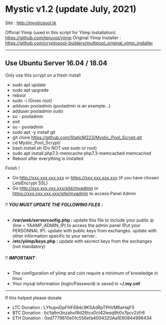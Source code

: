 # Mystic v1.2 (update July, 2021)

Site : http://mysticpool.tk

Official Yiimp (used in this script for Yiimp Installation): https://github.com/tpruvot/yiimp
Original Yiimp Installer : https://github.com/cryptopool-builders/multipool_original_yiimp_installer


***********************************

## Use Ubuntu Server 16.04 / 18.04

Only use this scrypt on a fresh install

- sudo apt update
- sudo apt upgrade
- reboot 
- sudo -i (Gives root)
- adduser pooladmin (pooladmin is an example...)
- adduser pooladmin sudo
- su - pooladmin
- exit
- su - pooladmin
- sudo apt -y install git
- git clone https://github.com/StaticM223/Mystic_Pool_Scrypt.git
- cd Mystic_Pool_Scrypt/
- bash install.sh (Do NOT use sudo or root)
- sudo apt install php7.3-memcache php7.3-memcached memcached
- Reboot after everything is installed

Finish !
- Go http://xxx.xxx.xxx.xxx or https://xxx.xxx.xxx.xxx (if you have chosen LetsEncrypt SSL)
- Go http://xxx.xxx.xxx.xxx/site/myadmin or https://xxx.xxx.xxx.xxx/site/myadmin to access Panel Admin

###### :bangbang: **YOU MUST UPDATE THE FOLLOWING FILES :**
- **/var/web/serverconfig.php :** update this file to include your public ip (line = YAAMP_ADMIN_IP) to access the admin panel (Put your PERSONNAL IP). update with public keys from exchanges. update with other information specific to your server..
- **/etc/yiimp/keys.php :** update with secrect keys from the exchanges (not mandatory)


###### :bangbang: **IMPORTANT** : 

- The configuration of yiimp and coin require a minimum of knowledge in linux
- Your mysql information (login/Password) is saved in **~/.my.cnf**

***********************************

If this helped please donate
- LTC Donation : LYhupoDpFHF69dc9KSAdRpTPhVM6aHajF5
- BTC Donation : bc1q6m3nzahxf8d26tcx0ct42lesq9h0x7pcv2zfr6
- ETH Donation : 0xd7779610e01c556efa4004320Aa1E60844998434

